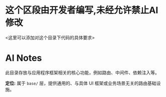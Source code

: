 # 这个区段由开发者编写,未经允许禁止AI修改
<这里可以添加对这个目录下代码的具体要求>

# AI Notes
此目录存放与应用程序框架相关的核心功能，例如路由、中间件、依赖注入等。

**定位:** 属于 `base/` 层，提供通用的、与具体 UI 框架或业务场景无关的路由基础设施。 
